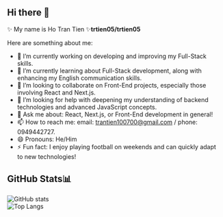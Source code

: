 ## Hi there 👋


✨ My name is Ho Tran Tien ✨**trtien05/trtien05**  

Here are something about me:

- 🔭 I’m currently working on developing and improving my Full-Stack skills.
- 🌱 I’m currently learning about Full-Stack development, along with enhancing my English communication skills.
- 👯 I’m looking to collaborate on Front-End projects, especially those involving React and Next.js.
- 🤔 I’m looking for help with deepening my understanding of backend technologies and advanced JavaScript concepts.
- 💬 Ask me about: React, Next.js, or Front-End development in general!
- 📫 How to reach me: email: trantien100700@gmail.com / phone: 0949442727.
- 😄 Pronouns: He/Him
- ⚡ Fun fact: I enjoy playing football on weekends and can quickly adapt to new technologies!

  
## GitHub Stats📊 
![GitHub stats](https://github-readme-stats.vercel.app/api?username=trtien05&show_icons=true&theme=moltack)
<br/>
![Top Langs](https://github-readme-stats.vercel.app/api/top-langs/?username=trtien05&layout=donut&theme=moltack)

